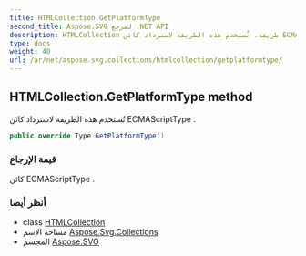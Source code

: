 ```yaml
---
title: HTMLCollection.GetPlatformType
second_title: Aspose.SVG لمرجع .NET API
description: HTMLCollection طريقة. تُستخدم هذه الطريقة لاسترداد كائن ECMAScriptType .
type: docs
weight: 40
url: /ar/net/aspose.svg.collections/htmlcollection/getplatformtype/
---
```

## HTMLCollection.GetPlatformType method

تُستخدم هذه الطريقة لاسترداد كائن ECMAScriptType .

```csharp
public override Type GetPlatformType()
```

### قيمة الإرجاع

كائن ECMAScriptType .

### أنظر أيضا

* class [HTMLCollection](../)
* مساحة الاسم [Aspose.Svg.Collections](../../htmlcollection/)
* المجسم [Aspose.SVG](../../../)


